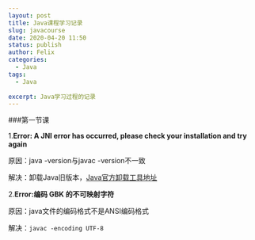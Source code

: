 ```yaml
---
layout: post
title: Java课程学习记录
slug: javacourse
date: 2020-04-20 11:50
status: publish
author: Felix
categories: 
  - Java
tags:
  - Java
  
excerpt: Java学习过程的记录
---
```

###第一节课

1.**Error: A JNI error has occurred, please check your installation and try again**

原因：java -version与javac -version不一致

解决：卸载Java旧版本，[Java官方卸载工具地址](https://www.java.com/zh_CN/download/uninstalltool.jsp)

2.**Error:编码 GBK 的不可映射字符**

原因：java文件的编码格式不是ANSI编码格式

解决：`javac -encoding UTF-8`